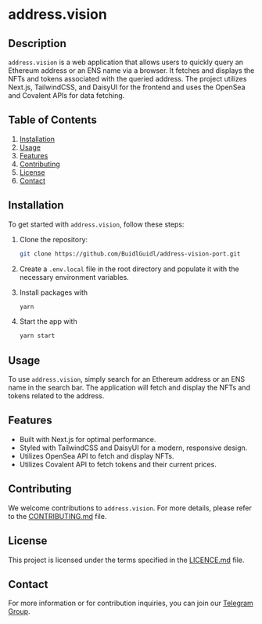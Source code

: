 
# address.vision

## Description

`address.vision` is a web application that allows users to quickly query an Ethereum address or an ENS name via a browser. It fetches and displays the NFTs and tokens associated with the queried address. The project utilizes Next.js, TailwindCSS, and DaisyUI for the frontend and uses the OpenSea and Covalent APIs for data fetching.

## Table of Contents

1. [Installation](#installation)
2. [Usage](#usage)
3. [Features](#features)
4. [Contributing](#contributing)
5. [License](#license)
6. [Contact](#contact)

## Installation

To get started with `address.vision`, follow these steps:

1. Clone the repository:
    ```bash
    git clone https://github.com/BuidlGuidl/address-vision-port.git
    ```
   
2. Create a `.env.local` file in the root directory and populate it with the necessary environment variables.

3. Install packages with 
    ```bash
    yarn
    ```

4. Start the app with
    ```bash
    yarn start
    ```

## Usage

To use `address.vision`, simply search for an Ethereum address or an ENS name in the search bar. The application will fetch and display the NFTs and tokens related to the address.

## Features

- Built with Next.js for optimal performance.
- Styled with TailwindCSS and DaisyUI for a modern, responsive design.
- Utilizes OpenSea API to fetch and display NFTs.
- Utilizes Covalent API to fetch tokens and their current prices.

## Contributing

We welcome contributions to `address.vision`. For more details, please refer to the [CONTRIBUTING.md](CONTRIBUTING.md) file.

## License

This project is licensed under the terms specified in the [LICENCE.md](LICENCE.md) file.

## Contact

For more information or for contribution inquiries, you can join our [Telegram Group](https://t.me/joinchat/KByvmRe5wkR-8F_zz6AjpA).
